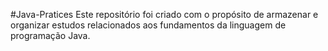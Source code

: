 #Java-Pratices
Este repositório foi criado com o propósito de armazenar e organizar estudos relacionados aos fundamentos da linguagem de programação Java.
